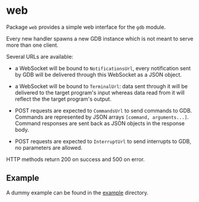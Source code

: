web
===

Package `web` provides a simple web interface for the `gdb` module.

Every new handler spawns a new GDB instance which is not meant to serve more
than one client.

Several URLs are available:

- a WebSocket will be bound to `NotificationsUrl`, every notification sent by
  GDB will be delivered through this WebSocket as a JSON object.

- a WebSocket will be bound to `TerminalUrl`: data sent through it will be
  delivered to the target program's input whereas data read from it will reflect
  the the target program's output.

- POST requests are expected to `CommandsUrl` to send commands to GDB. Commands
  are represented by JSON arrays `[command, arguments...]`. Command responses
  are sent back as JSON objects in the response body.

- POST requests are expected to `InterruptUrl` to send interrupts to GDB, no
  parameters are allowed.

HTTP methods return 200 on success and 500 on error.

Example
-------

A dummy example can be found in the [example](example/) directory.

